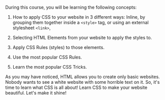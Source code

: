 

During this course, you will be learning the following concepts:

1. How to apply CSS to your website in 3 different ways: Inline, by grouping them together inside a `<style>` tag, or using an external stylesheet `<link>`,

2. Selecting HTML Elements from your website to apply the styles to.

3. Apply CSS Rules (styles) to those elements.

4. Use the most popular CSS Rules.

5. Learn the most popular CSS Tricks.

As you may have noticed, HTML allows you to create only basic websites. Nobody wants to see a white website with some horrible text on it. So, it's time to learn what CSS is all about! Learn CSS to make your website beautiful. Let's make it shine!
